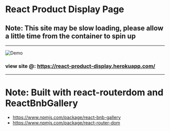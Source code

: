 # React Product Display Page

## Note: This site may be slow loading, please allow a little time from the container to spin up

---

![Demo](https://raw.githubusercontent.com/peterpalau/react-bnb-gallery/master/react-bnb-demo.png)

### view site @: https://react-product-display.herokuapp.com/

---

# Note: Built with react-routerdom and ReactBnbGallery

- https://www.npmjs.com/package/react-bnb-gallery
- https://www.npmjs.com/package/react-router-dom
